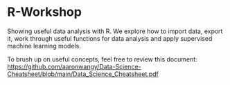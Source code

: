 # R-Workshop
Showing useful data analysis with R. We explore how to import data, export it, work through useful functions for data analysis and apply supervised machine learning models.

To brush up on useful concepts, feel free to review this document: https://github.com/aaronwangy/Data-Science-Cheatsheet/blob/main/Data_Science_Cheatsheet.pdf



